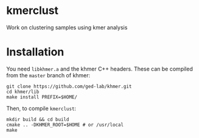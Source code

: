 kmerclust
=========

Work on clustering samples using kmer analysis

Installation
============


You need `libkhmer.a` and the khmer C++ headers. These can be compiled from the
`master` branch of khmer:

    git clone https://github.com/ged-lab/khmer.git
    cd khmer/lib
    make install PREFIX=$HOME/

Then, to compile `kmerclust`:

    mkdir build && cd build
    cmake .. -DKHMER_ROOT=$HOME # or /usr/local
    make

